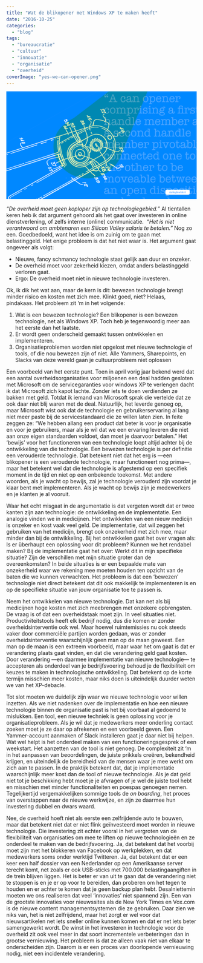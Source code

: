 ```yaml
---
title: "Wat de blikopener met Windows XP te maken heeft"
date: "2016-10-25"
categories: 
  - "blog"
tags: 
  - "bureaucratie"
  - "cultuur"
  - "innovatie"
  - "organisatie"
  - "overheid"
coverImage: "yes-we-can-opener.png"
---
```


![Een abstractie van het blikopener patent](images/yes-we-can-opener-1024x576.png)

_“De overheid moet geen koploper zijn op technologiegebied.”_ Al tientallen keren heb ik dat argument gehoord als het gaat over investeren in online dienstverlening, of zelfs interne (online) communicatie.  _“Het is niet verantwoord om ambtenaren een Silicon Valley salaris te betalen.”_ Nog zo een. Goedbedoeld, want het idee is om zuinig om te gaan met belastinggeld. Het enige probleem is dat het niet waar is. Het argument gaat ongeveer als volgt:

- Nieuwe, fancy schmancy technologie staat gelijk aan duur en onzeker.
- De overheid moet voor zekerheid kiezen, omdat anders belastinggeld verloren gaat.
- Ergo: De overheid moet niet in nieuwe technologie investeren.

Ok, ik dik het wat aan, maar de kern is dit: bewezen technologie brengt minder risico en kosten met zich mee. Klinkt goed, niet? Helaas, pindakaas. Het probleem zit ‘m in het volgende:

1. Wat is een bewezen technologie? Een blikopener is een bewezen technologie, net als Windows XP. Toch heb je tegenwoordig meer aan het eerste dan het laatste.
2. Er wordt geen onderscheid gemaakt tussen ontwikkelen en implementeren.
3. Organisatieproblemen worden niet opgelost met nieuwe technologie of tools, of die nou bewezen zijn of niet. Alle Yammers, Sharepoints, en Slacks van deze wereld gaan je cultuurprobleem niet oplossen

Een voorbeeld van het eerste punt. Toen in april vorig jaar bekend werd dat een aantal overheidsorganisaties voor miljoenen een deal hadden gesloten met Microsoft om de servicegaranties voor windows XP te verlengen dacht ik dat Microsoft zich kapot lachte. Zonder iets te doen verdienden ze bakken met geld. Totdat ik iemand van Microsoft sprak die vertelde dat ze ook daar niet blij waren met de deal. Natuurlijk, het leverde genoeg op, maar Microsoft wist ook dat de technologie en gebruikerservaring al lang niet meer paste bij de servicestandaard die ze willen laten zien. In feite zeggen ze: “We hebben allang een product dat beter is voor je organisatie en voor je gebruikers, maar als je wil dat we een ervaring leveren die niet aan onze eigen standaarden voldoet, dan moet je daarvoor betalen.” Het ‘bewijs’ voor het functioneren van een technologie loopt altijd achter bij de ontwikkeling van die technologie. Een bewezen technologie is per definitie een verouderde technologie. Dat betekent niet dat het erg is —een blikopener is een verouderde technologie, maar functioneert nog prima—, maar het betekent wel dat die technologie is afgestemd op een specifiek moment in de tijd en niet op een onbekende toekomst. Met andere woorden, als je wacht op bewijs, zal je technologie verouderd zijn voordat je klaar bent met implementeren. Als je wacht op bewijs zijn je medewerkers en je klanten je al vooruit.

Waar het echt misgaat in de argumentatie is dat vergeten wordt dat er twee kanten zijn aan technologie: de ontwikkeling en de implementatie. Een analogie vinden we in medicijnen. Het ontwikkelen van een nieuw medicijn is onzeker en kost vaak veel geld. De implementatie, dat wil zeggen het gebruiken van het medicijn, brengt ook onzekerheid met zich mee, maar minder dan bij de ontwikkeling. Bij het ontwikkelen gaat het over vragen als: Is er überhaupt een oplossing voor dit probleem? Kunnen we het rendabel maken? Bij de implementatie gaat het over: Werkt dit in mijn specifieke situatie? Zijn de verschillen met mijn situatie groter dan de overeenkomsten? In beide situaties is er een bepaalde mate van onzekerheid waar we rekening mee moeten houden ten opzicht van de baten die we kunnen verwachten. Het probleem is dat een ‘bewezen’ technologie niet direct betekent dat dit ook makkelijk te implementeren is en op de specifieke situatie van jouw organisatie toe te passen is.

Neem het ontwikkelen van nieuwe technologie. Dat kan net als bij medicijnen hoge kosten met zich meebrengen met onzekere opbrengsten. De vraag is of dat een overheidstaak moet zijn. In veel situaties niet. Productiviteitstools heeft elk bedrijf nodig, dus die komen er zonder overheidsinterventie ook wel. Maar hoewel ruimtemissies nu ook steeds vaker door commerciële partijen worden gedaan, was er zonder overheidsinterventie waarschijnlijk geen man op de maan geweest. Een man op de maan is een extreem voorbeeld, maar waar het om gaat is dat er verandering plaats gaat vinden, en dat die verandering geld gaat kosten. Door verandering —en daarmee implementatie van nieuwe technologie— te accepteren als onderdeel van je bedrijfsvoering behoud je de flexibiliteit om keuzes te maken in technologische ontwikkeling. Dat betekent op de korte termijn misschien meer kosten, maar niks doen is uiteindelijk duurder weten we van het XP-debacle.

Tot slot moeten we duidelijk zijn waar we nieuwe technologie voor willen inzetten. Als we niet nadenken over de implementatie en hoe een nieuwe technologie binnen de organisatie past is het bij voorbaat al gedoemd te mislukken. Een tool, een nieuwe techniek is geen oplossing voor je organisatieprobleem. Als je wil dat je medewerkers meer onderling contact zoeken moet je ze daar op afrekenen en een voorbeeld geven. Een Yammer-account aanmaken of Slack installeren gaat je daar niet bij helpen. Wat wel helpt is het onderdeel maken van een functioneringsgesprek of een weekstart. Het aanzetten van de tool is niet genoeg. De complexiteit zit ‘m in het aanpassen van beoordelingen, de juiste prikkels creëren, bekendheid krijgen, en uiteindelijk de bereidheid van de mensen waar je mee werkt om zich aan te passen. In de praktijk betekent dat, dat je implementatie waarschijnlijk meer kost dan de tool of nieuwe technologie. Als je dat geld niet tot je beschikking hebt moet je je afvragen of je wel de juiste tool hebt en misschien met minder functionaliteiten en poespas genoegen nemen. Tegelijkertijd vergemakkelijken sommige tools de _on boarding_, het proces van overstappen naar de nieuwe werkwijze, en zijn ze daarmee hun investering dubbel en dwars waard.

Nee, de overheid hoeft niet als eerste een zelfrijdende auto te bouwen, maar dat betekent niet dat er niet flink geïnvesteerd moet worden in nieuwe technologie. Die investering zit echter vooral in het vergroten van de flexibiliteit van organisaties om mee te liften op nieuwe technologieën en ze onderdeel te maken van de bedrijfsvoering. Ja, dat betekent dat het voorbij moet zijn met het blokkeren van Facebook op werkplekken, en dat medewerkers soms onder werktijd Twitteren. Ja, dat betekent dat er een keer een half dossier van een Nederlander op een Amerikaanse server terecht komt, net zoals er ook USB-sticks met 700.000 belastingaangiften in de trein blijven liggen. Het is beter er van uit te gaan dat de verandering niet te stoppen is en je er op voor te bereiden, dan proberen om het tegen te houden en er achter te komen dat je geen backup plan hebt. Desalniettemin moeten we ons realiseren dat veel ‘innovaties’ niet spannend zijn. Een van de grootste innovaties voor nieuwssites als de New York Times en Vox.com is de nieuwe content managementsystemen die ze gebruiken. Daar zien we niks van, het is niet zelfrijdend, maar het zorgt er wel voor dat nieuwsartikelen net iets sneller online kunnen komen en dat er net iets beter samengewerkt wordt. De winst in het investeren in technologie voor de overheid zit ook veel meer in dat soort incrementele verbeteringen dan in grootse vernieuwing. Het probleem is dat ze alleen vaak niet van elkaar te onderscheiden zijn. Daarom is er een proces van doorlopende vernieuwing nodig, niet een incidentele verandering.
